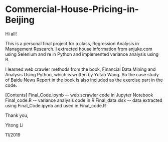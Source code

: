 # Commercial-House-Pricing-in-Beijing

Hi all!

This is a personal final project for a class, Regression Analysis in Management Research. I extracted house information from anjuke.com using Selenium and re in Python and implemented variance analysis using R.

I learned web crawler methods from the book, Financial Data  Mining and Analysis Using Python, which is written by Yutao Wang. So the case study of Baidu News Report in the book is also  included as the exercise part in the code.

[Contents]
    Final_Code.ipynb -- web scrawler code in Jupyter Notebook
Final_code.R     -- variance analysis code in R
Final_data.xlsx  -- data extracted using Final_Code.ipynb and used in Final_code.R

Thank you,

Yitong Li

11/2019
